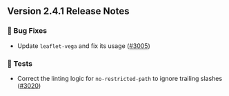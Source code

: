 ## Version 2.4.1 Release Notes

### 🐛 Bug Fixes

* Update `leaflet-vega` and fix its usage ([#3005](https://github.com/opensearch-project/OpenSearch-Dashboards/pull/3005))

### 🔩 Tests

* Correct the linting logic for `no-restricted-path` to ignore trailing slashes ([#3020](https://github.com/opensearch-project/OpenSearch-Dashboards/pull/3020))
